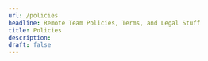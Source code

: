 ```yaml
---
url: /policies
headline: Remote Team Policies, Terms, and Legal Stuff
title: Policies
description: 
draft: false
---
```


